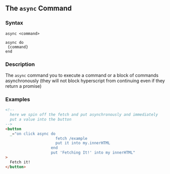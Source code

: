 
## The `async` Command

### Syntax

```ebnf
async <command>

async do
 {command}
end
```

### Description

The `async` command you to execute a command or a block of commands asynchronously (they will not block hyperscript from continuing
even if they return a promise)

### Examples

```html
<!--
  here we spin off the fetch and put asynchronously and immediately
  put a value into the button
-->
<button
  _="on click async do
                      fetch /example
                      put it into my.innerHTML
                    end
                    put 'Fetching It!' into my innerHTML"
>
  Fetch it!
</button>
```

